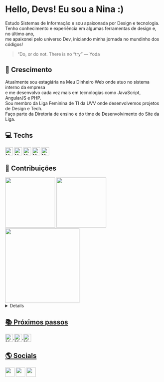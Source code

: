 
# Hello, Devs! Eu sou a Nina :)
Estudo Sistemas de Informação e sou apaixonada por Design e tecnologia.<br>
Tenho conhecimento e experiência em algumas ferramentas de design e, no último ano, <br>
me apaixonei pelo universo Dev, iniciando minha jornada no mundinho dos códigos!  
> “Do, or do not. There is no “try” — Yoda


## 🚀 Crescimento
Atualmente sou estagiária na Meu Dinheiro Web onde atuo no sistema interno da empresa <br>
e me desenvolvo cada vez mais em tecnologias como JavaScript, AngularJS e PHP. <br>
Sou membro da Liga Feminina de TI da UVV onde desenvolvemos projetos de Design e Tech. <br> 
Faço parte da Diretoria de ensino e do time de Desenvolvimento do Site da Liga. <br>
    
## 💻 Techs
<div style="display: inline_block">
  <img align="center" alt="Nina-HTML" height="25" src="https://img.shields.io/badge/HTML5-E34F26.svg?style=for-the-badge&logo=HTML5&logoColor=white">
  <img align="center" alt="Nina-CSS" height="25" src="https://img.shields.io/badge/CSS3-1572B6.svg?style=for-the-badge&logo=CSS3&logoColor=white">
  <img align="center" alt="Nina-Js" height="25" src="https://img.shields.io/badge/JavaScript-F7DF1E.svg?style=for-the-badge&logo=JavaScript&logoColor=black">	 
  <img align="center" alt="Nina-AngularJS" height="25" src="https://img.shields.io/badge/Angular-0F0F11.svg?style=for-the-badge&logo=Angular&logoColor=white">  
  <img align="center" alt="Nina-PHP" height="25" src="https://img.shields.io/badge/PHP-777BB4.svg?style=for-the-badge&logo=PHP&logoColor=white">
</div>

## 🎲 Contribuições    
  <div>
    <a href="https://github.com/marinalomeu">
    <img height="160em" src="https://github-readme-stats.vercel.app/api/top-langs/?username=marinalomeu&layout=compact&langs_count=7&theme=tokyonight"/>
    <picture>
      <source
        srcset="https://github-readme-stats.vercel.app/api?username=marinalomeu&show_icons=true&theme=tokyonight"
        media="(prefers-color-scheme: dark)"
      />
      <img height="160em" src="https://github-readme-stats.vercel.app/api?username=marinalomeu&show_icons=true&theme=tokyonight" />
    </picture>
</div>   

<div align="left">
    <img height="238em" src="https://github-readme-activity-graph.vercel.app/graph?username=marinalomeu&bg_color=1a1b27&color=70a5fd&line=38bdae&point=bf91f3&area=true&hide_border=false" radius="40">
</div>

<details><summary><h4>My Projects </h4></summary>
    <div>
        <p align="left">
            <a href="https://github.com/marinalomeu/HeroesGallery">
                <img height="100" src="https://github-readme-stats.vercel.app/api/pin/?username=marinalomeu&repo=HeroesGallery&theme=tokyonight" alt="GitHub Stats" />
            </a>
            <a href="https://github.com/marinalomeu/portfolio">
                <img height="100" src="https://github-readme-stats.vercel.app/api/pin/?username=marinalomeu&repo=portfolio&theme=tokyonight" alt="GitHub Stats" />
        </p>
    </div>
</details>


## 📚 Próximos passos
<div>
<!--     <img align="center" alt="Nina-MUI" height="25" src="https://img.shields.io/badge/MUI-007FFF.svg?style=for-the-badge&logo=MUI&logoColor=white"> -->
    <img align="center" alt="Nina-Bootstrap" height="25" src="https://img.shields.io/badge/Bootstrap-7952B3.svg?style=for-the-badge&logo=Bootstrap&logoColor=white">
    <img align="center" alt="Nina-React" height="25" src="https://img.shields.io/badge/React-61DAFB.svg?style=for-the-badge&logo=React&logoColor=black">
<!--     <img align="center" alt="Nina-Vue.js" height="25" src="https://img.shields.io/badge/Vue.js-4FC08D.svg?style=for-the-badge&logo=vuedotjs&logoColor=white"> -->
    <img align="center" alt="Nina-TS" height="25" src="https://img.shields.io/badge/TypeScript-3178C6.svg?style=for-the-badge&logo=TypeScript&logoColor=white">
</div>

      
## 🌎 Socials	  
 <div>
    <a href = "mailto:marinablomeu@gmail.com"><img height="30" src="https://img.shields.io/badge/-Gmail-%23333?style=for-the-badge&logo=gmail&logoColor=white" target="_blank"></a>
    <a href= "https://www.linkedin.com/in/marinalomeu/"><img height= "30"src= "https://img.shields.io/badge/LinkedIn-0A66C2.svg?style=for-the-badge&logo=LinkedIn&logoColor=white"></a>
    <a href= "https://discord.gg/marinalomeu" target="_blank"><img height="30" src="https://img.shields.io/badge/Discord-7289DA?style=for-the-badge&logo=discord&logoColor=white"></a>  
</div>


<!--
![𝚐𝚒𝚝𝚑𝚞𝚋 𝚐𝚛𝚊𝚙𝚑](https://github-readme-activity-graph.vercel.app/graph?username=marinalomeu&theme=tokyonight&hide_border=true&area=true)
-->

